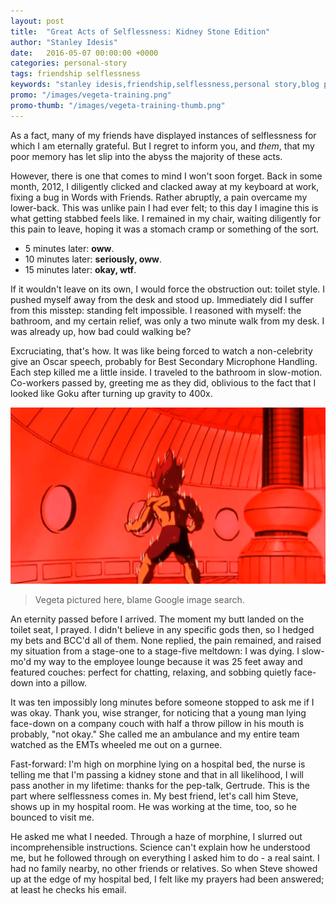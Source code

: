 ```yaml
---
layout: post
title:  "Great Acts of Selflessness: Kidney Stone Edition"
author: "Stanley Idesis"
date:   2016-05-07 00:00:00 +0000
categories: personal-story
tags: friendship selflessness
keywords: "stanley idesis,friendship,selflessness,personal story,blog post,kidney stone,friends,selfless"
promo: "/images/vegeta-training.png"
promo-thumb: "/images/vegeta-training-thumb.png"
---
```

As a fact, many of my friends have displayed instances of selflessness for which I am eternally grateful. But I regret to inform you, and *them*, that my poor memory has let slip into the abyss the majority of these acts.<!--more-->

However, there is one that comes to mind I won't soon forget. Back in some month, 2012, I diligently clicked and clacked away at my keyboard at work, fixing a bug in Words with Friends. Rather abruptly, a pain overcame my lower-back. This was unlike pain I had ever felt; to this day I imagine this is what getting stabbed feels like. I remained in my chair, waiting diligently for this pain to leave, hoping it was a stomach cramp or something of the sort.

- 5 minutes later: **oww**.
- 10 minutes later: **seriously, oww**.
- 15 minutes later: **okay, wtf**.

If it wouldn't leave on its own, I would force the obstruction out: toilet style. I pushed myself away from the desk and stood up. Immediately did I suffer from this misstep: standing felt impossible. I reasoned with myself: the bathroom, and my certain relief, was only a two minute walk from my desk. I was already up, how bad could walking be?

Excruciating, that's how. It was like being forced to watch a non-celebrity give an Oscar speech, probably for Best Secondary Microphone Handling. Each step killed me a little inside. I traveled to the bathroom in slow-motion. Co-workers passed by, greeting me as they did, oblivious to the fact that I looked like Goku after turning up gravity to 400x.

![Goku: not pictured here](/images/vegeta-training.png "Technically, that's Vegeta")
> Vegeta pictured here, blame Google image search.

An eternity passed before I arrived. The moment my butt landed on the toilet seat, I prayed. I didn't believe in any specific gods then, so I hedged my bets and BCC'd all of them. None replied, the pain remained, and raised my situation from a stage-one to a stage-five meltdown: I was dying. I slow-mo'd my way to the employee lounge because it was 25 feet away and featured couches: perfect for chatting, relaxing, and sobbing quietly face-down into a pillow.

It was ten impossibly long minutes before someone stopped to ask me if I was okay. Thank you, wise stranger, for noticing that a young man lying face-down on a company couch with half a throw pillow in his mouth is probably, "not okay." She called me an ambulance and my entire team watched as the EMTs wheeled me out on a gurnee.

Fast-forward: I'm high on morphine lying on a hospital bed, the nurse is telling me that I'm passing a kidney stone and that in all likelihood, I will pass another in my lifetime: thanks for the pep-talk, Gertrude. This is the part where selflessness comes in. My best friend, let's call him Steve, shows up in my hospital room. He was working at the time, too, so he bounced to visit me.

He asked me what I needed. Through a haze of morphine, I slurred out incomprehensible instructions. Science can't explain how he understood me, but he followed through on everything I asked him to do - a real saint. I had no family nearby, no other friends or relatives. So when Steve showed up at the edge of my hospital bed, I felt like my prayers had been answered; at least he checks his email.